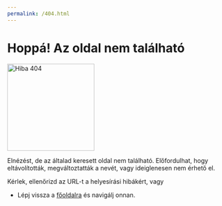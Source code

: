 ```yaml
---
permalink: /404.html
---
```

# Hoppá! Az oldal nem található

<img src="https://upload.wikimedia.org/wikipedia/commons/9/9d/Finland_road_sign_F31-404.svg" alt="Hiba 404" width="200">

Elnézést, de az általad keresett oldal nem található. Előfordulhat, hogy eltávolították, megváltoztatták a nevét, vagy ideiglenesen nem érhető el.

Kérlek, ellenőrizd az URL-t a helyesírási hibákért, vagy

- Lépj vissza a [főoldalra](http://sbalint.hu) és navigálj onnan.

